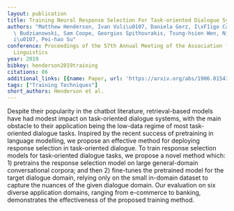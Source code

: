 ```yaml
---
layout: publication
title: Training Neural Response Selection For Task-oriented Dialogue Systems
authors: "Matthew Henderson, Ivan Vuli\u0107, Daniela Gerz, I\xF1igo Casanueva, Pawe\u0142\
  \ Budzianowski, Sam Coope, Georgios Spithourakis, Tsung-hsien Wen, Nikola Mrk\u0161\
  i\u0107, Pei-hao Su"
conference: Proceedings of the 57th Annual Meeting of the Association for Computational
  Linguistics
year: 2019
bibkey: henderson2019training
citations: 86
additional_links: [{name: Paper, url: 'https://arxiv.org/abs/1906.01543'}]
tags: ["Training Techniques"]
short_authors: Henderson et al.
---
```

Despite their popularity in the chatbot literature, retrieval-based models
have had modest impact on task-oriented dialogue systems, with the main
obstacle to their application being the low-data regime of most task-oriented
dialogue tasks. Inspired by the recent success of pretraining in language
modelling, we propose an effective method for deploying response selection in
task-oriented dialogue. To train response selection models for task-oriented
dialogue tasks, we propose a novel method which: 1) pretrains the response
selection model on large general-domain conversational corpora; and then 2)
fine-tunes the pretrained model for the target dialogue domain, relying only on
the small in-domain dataset to capture the nuances of the given dialogue
domain. Our evaluation on six diverse application domains, ranging from
e-commerce to banking, demonstrates the effectiveness of the proposed training
method.